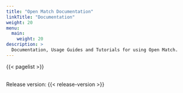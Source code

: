 ```yaml
---
title: "Open Match Documentation"
linkTitle: "Documentation"
weight: 20
menu:
  main:
    weight: 20
description: >
  Documentation, Usage Guides and Tutorials for using Open Match.
---
```


{{< pagelist >}}

<br/>
Release version: {{< release-version >}}

